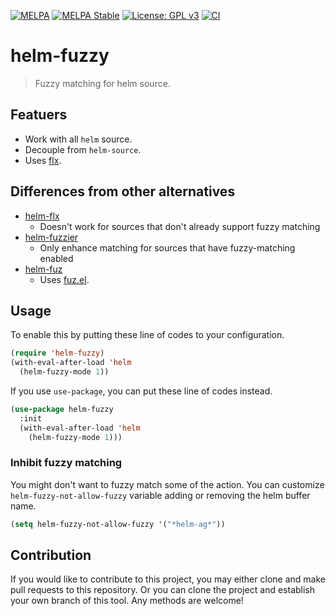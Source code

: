 [![MELPA](https://melpa.org/packages/helm-fuzzy-badge.svg)](https://melpa.org/#/helm-fuzzy)
[![MELPA Stable](https://stable.melpa.org/packages/helm-fuzzy-badge.svg)](https://stable.melpa.org/#/helm-fuzzy)
[![License: GPL v3](https://img.shields.io/badge/License-GPL%20v3-blue.svg)](https://www.gnu.org/licenses/gpl-3.0)
[![CI](https://github.com/jcs-elpa/helm-fuzzy/actions/workflows/test.yml/badge.svg)](https://github.com/jcs-elpa/helm-fuzzy/actions/workflows/test.yml)

# helm-fuzzy
> Fuzzy matching for helm source.

## Featuers

* Work with all `helm` source.
* Decouple from `helm-source`.
* Uses [flx](https://github.com/lewang/flx).

## Differences from other alternatives

* [helm-flx](https://github.com/PythonNut/helm-flx)
  * Doesn't work for sources that don't already support fuzzy matching
* [helm-fuzzier](https://github.com/EphramPerdition/helm-fuzzier)
  * Only enhance matching for sources that have fuzzy-matching enabled
* [helm-fuz](https://github.com/cireu/fuz.el)
  * Uses [fuz.el](https://github.com/cireu/fuz.el).

## Usage

To enable this by putting these line of codes to your configuration.
```el
(require 'helm-fuzzy)
(with-eval-after-load 'helm
  (helm-fuzzy-mode 1))
  ```

If you use `use-package`, you can put these line of codes instead.
```el
(use-package helm-fuzzy
  :init
  (with-eval-after-load 'helm
    (helm-fuzzy-mode 1)))
```

### Inhibit fuzzy matching

You might don't want to fuzzy match some of the action. You can customize 
`helm-fuzzy-not-allow-fuzzy` variable adding or removing the helm 
buffer name.

```el
(setq helm-fuzzy-not-allow-fuzzy '("*helm-ag*"))
```

## Contribution

If you would like to contribute to this project, you may either
clone and make pull requests to this repository. Or you can
clone the project and establish your own branch of this tool.
Any methods are welcome!
